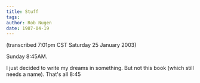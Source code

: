 ```yaml
---
title: Stuff
tags: 
author: Rob Nugen
date: 1987-04-19
---
```


<p class=note>(transcribed 7:01pm CST Saturday 25 January 2003)</p>

<p class=date>Sunday 8:45AM.</p>

<p>I just decided to write my dreams in something.  But not this book
(which still needs a name).  That's all 8:45</p>
